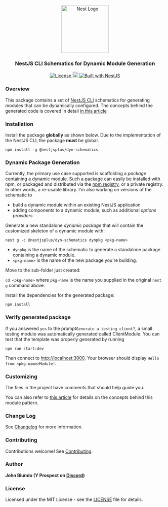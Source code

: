 <h1 align="center"></h1>

<div align="center">
  <a href="http://nestjs.com/" target="_blank">
    <img src="https://nestjs.com/img/logo_text.svg" width="150" alt="Nest Logo" />
  </a>
</div>

<h3 align="center">NestJS CLI Schematics for Dynamic Module Generation</h3>

<div align="center">
  <a href="https://nestjs.com" target="_blank">
    <img src="https://img.shields.io/badge/license-MIT-brightgreen.svg" alt="License" />
    <img src="https://badge.fury.io/js/%40nestjsplus%2dyn-schematics.svg" alt="npm version" height="18">
    <img src="https://img.shields.io/badge/built%20with-NestJs-red.svg" alt="Built with NestJS">
  </a>
</div>

### Overview

This package contains a set of [NestJS CLI](https://docs.nestjs.com/cli/overview) schematics for generating modules that can be dynamically configured.  The concepts behind the generated code is covered in detail [in this article](https://dev.to/nestjs/advanced-nestjs-how-to-build-completely-dynamic-nestjs-modules-1370)

### Installation

Install the package **globally** as shown below.  Due to the implementation of the NestJS CLI, the package **must** be global.

`npm install -g @nestjsplus/dyn-schematics`

### Dynamic Package Generation

Currently, the primary use case supported is scaffolding a *package* containing a dynamic module. Such a package can easily be installed with npm, or packaged and distributed via the [npm registry](https://npmjs.com), or a private registry.  In other words, a re-usable library.  I'm also working on versions of the schematic to
- build a dynamic module within an existing NestJS application
- adding components to a dynamic module, such as additional *options providers*

Generate a new standalone *dynamic package* that will contain the customized skeleton of a dynamic module with:

`nest g -c @nestjsplus/dyn-schematics dynpkg <pkg-name>`

- `dynpkg` is the name of the schematic to generate a standalone package containing a dynamic module.
- `<pkg-name>` is the name of the new package you're building.

Move to the sub-folder just created:

`cd <pkg-name>` where `pkg-name` is the name you supplied in the original `nest g` command above.

Install the dependencies for the generated package:

`npm install`

### Verify generated package

If you answered `yes` to the prompt`Generate a testing client?`, a small testing module was automatically generated called <project-name>ClientModule.  You can test that the template was properly generated by running

`npm run start:dev`

Then connect to [http://localhost:3000](http://localhost:3000).  Your browser should display `Hello from <pkg-name>Module!`.

### Customizing

The files in the project have comments that should help guide you.

You can also refer to [this article](https://dev.to/nestjs/advanced-nestjs-how-to-build-completely-dynamic-nestjs-modules-1370) for details on the concepts behind this module pattern.

### Change Log

See [Changelog](CHANGELOG.md) for more information.

### Contributing

Contributions welcome! See [Contributing](CONTRIBUTING.md).

### Author

**John Biundo (Y Prospect on [Discord](https://discord.gg/G7Qnnhy))**

### License

Licensed under the MIT License - see the [LICENSE](LICENSE) file for details.
